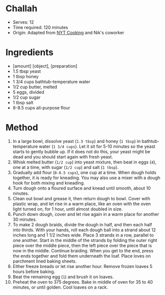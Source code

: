 # Challah
* Serves: 12
* Time required: 120 minutes
* Origin: Adapted from [NYT Cooking](https://cooking.nytimes.com/recipes/7199-my-favorite-challah) and Nik's coworker

# Ingredients
* [amount] [object], [preparation]
* 1.5 tbsp yeast
* 1 tbsp honey
* 1 3/4 cups bathtub-temperature water
* 1/2 cup butter, melted
* 5 eggs, divided
* 1/2 cup sugar
* 1 tbsp salt
* 8-8.5 cups all-purpose flour

# Method
1. In a large bowl, dissolve yeast (`1.5 tbsp`) and honey (`1 tbsp`) in bathtub-temperature water (`1 3/4 cups`). Let it sit for 5-10 minutes so the yeast starts to gently bubble up. If it does not do this, your yeast might be dead and you should start again with fresh yeast.
1. Whisk melted butter (`1/2 cup`) into yeast mixture, then beat in eggs (`4`), one at a time, with sugar (`1/2 cup`) and salt (`1 tbsp`).
1. Gradually add flour (`8-8.5 cups`), one cup at a time. When dough holds together, it is ready for kneading. You may also use a mixer with a dough hook for both mixing and kneading.
1. Turn dough onto a floured surface and knead until smooth, about 10 ninutes.
1. Clean out bowl and grease it, then return dough to bowl. Cover with plastic wrap, and let rise in a warm place, like an oven with the oven light turned on, for 1 hour, until almost doubled in size.
1. Punch down dough, cover and let rise again in a warm place for another 30 minutes.
1. To make 2 dough braids, divide the dough in half, and then each half into thirds. With your hands, roll each dough ball into a strand about 12 inches long and 1 1/2 inches wide. Place 3 strands in a row, parallel to one another. Start in the middle of the strands by folding the outer right piece over the middle piece, then the left piece over the piece that is now in the middle. Continue braiding. When you get to the end, press the ends together and fold them underneath the loaf. Place loves on parchment lined baking sheets.
1. Either freeze breads or let rise another hour. Remove frozen loaves 5 hours before baking.
1. Beat the remaining egg (`1`) and brush it on loaves.
1. Preheat the oven to 375 degrees. Bake in middle of oven for 35 to 40 minutes, or until golden. Cool loaves on a rack.
